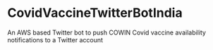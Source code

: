 # CovidVaccineTwitterBotIndia
An AWS based Twitter bot to push COWIN Covid vaccine availability notifications to a Twitter account

